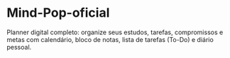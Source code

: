 # Mind-Pop-oficial
Planner digital completo: organize seus estudos, tarefas, compromissos e metas com calendário, bloco de notas, lista de tarefas (To-Do) e diário pessoal.
